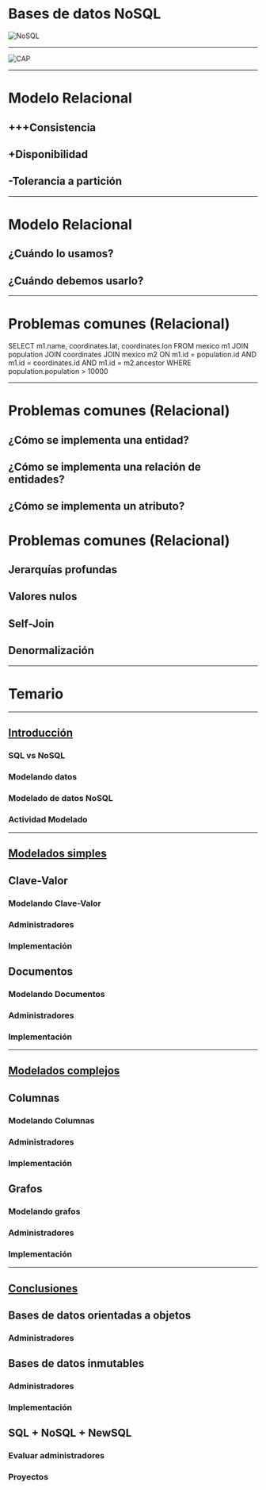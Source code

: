 # Bases de datos NoSQL

![NoSQL](https://francoistoquer.com/img/nosql.png)

---

![CAP](https://lh3.googleusercontent.com/agYqNtr4FLP70zAVsnRl7s_R8mHPojbgHpXcbD-5VGhYz4ilI1pMDKLb77girBsQwusf41Zbj9EKYA=w1366-h655-rw)

---

# Modelo Relacional
## +++Consistencia
## +Disponibilidad
## -Tolerancia a partición

---

# Modelo Relacional
## ¿Cuándo lo usamos?
## ¿Cuándo debemos usarlo?

---

# Problemas comunes (Relacional)
SELECT m1.name, coordinates.lat, coordinates.lon 
FROM mexico m1
  JOIN population
  JOIN coordinates
  JOIN mexico m2
    ON m1.id = population.id
    AND m1.id = coordinates.id
    AND m1.id = m2.ancestor
  WHERE population.population > 10000

---

# Problemas comunes (Relacional)

## ¿Cómo se implementa una entidad?
## ¿Cómo se implementa una relación de entidades?
## ¿Cómo se implementa un atributo?

# Problemas comunes (Relacional)

## Jerarquías profundas
## Valores nulos
## Self-Join
## Denormalización

---

# Temario

---

## [Introducción]()
### SQL vs NoSQL
### Modelando datos
### Modelado de datos NoSQL
### Actividad Modelado

---

## [Modelados simples]()
## Clave-Valor
### Modelando Clave-Valor
### Administradores
### Implementación
## Documentos
### Modelando Documentos
### Administradores
### Implementación

---

## [Modelados complejos]()
## Columnas
### Modelando Columnas
### Administradores
### Implementación
## Grafos
### Modelando grafos
### Administradores
### Implementación

---

## [Conclusiones]()
## Bases de datos orientadas a objetos
### Administradores
## Bases de datos inmutables
### Administradores
### Implementación
## SQL + NoSQL + NewSQL
### Evaluar administradores
### Proyectos

